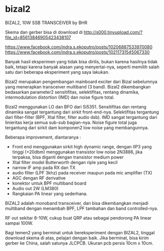 # bizal2
BIZAL2, 10W SSB TRANSCEIVER by BHR

Skema dan gerber bisa di download di http://s000.tinyupload.com/?file_id=85613846905423438107

https://www.facebook.com/indra.s.ekoputro/posts/10206887533970080
https://www.facebook.com/indra.s.ekoputro/posts/10211731545067330

Banyak hasil eksperimen yang tidak bisa dirilis, bukan karena hasilnya tidak baik, tetapi karena banyak alasan yang menyertai-nya, seperti memilih salah satu dari beberapa eksperiment yang saya lakukan.

Bizal2 merupakan pengembangan mainboard exciter dari Bizal sebelumnya yang menerapkan transceiver multiband (3 band).
Bizal2 dikembangkan bedasarkan parameter2 sensitifitas, selektifitas, rentang dinamika, intermodulation distortion (IMD) dan noise figure total.

Bizal2 menggunakan LO dan BFO dari Si5351. Sensitifitas dan rentang dinamika sangat tergantung dari sirkit front-end-nya.
Selektifitas tergantung dari filter-filter (BPF, Xtal filter, filter audio dsb). IMD sangat tergantung dari linieritas kerja semua sub-sub bagian-nya.
Noise figure total juga tergantung dari sirkit dam komponen2 low noise yang membangunnya.

Beberapa improvement, diantaranya :
- Front end menggunakan sirkit high dynamic range, dengan IIP3 yang tinggi (+20dbm) menggunakan transistor low noise 2N3886, jika terpaksa, bisa diganti dengan transistor medium power
- Xtal filter model Butterworth dengan riple yang kecil
- narrow IF amp pada RX dan TX
- audio filter (LPF 3khz) pada receiver maupun pada mic amplifier (TX)
- AGC dengan RF derivative
- konektor untuk BPF multiband board
- Audio out 2W (LM380)
- Rangkaian PA linear yang sederhana.

BIZAL2 adalah monoband transceiver, dan bisa dikembangkan menjadi multiband dengan menambah BPF, LPF tambahan dan band controlled-nya.

RF out sekitar 8-10W, cukup buat QRP atau sebagai pendorong PA linear sampai 100W.

Bagi temen2 yang berminat untuk bereksperiment dengan BIZAL2, tinggal download skema di atas, pelajari dengan baik. Jika berminat, bisa kirim gerber ke China, salah satunya JLCPCB. Ukuran pcb persis 10cm x 10cm.

